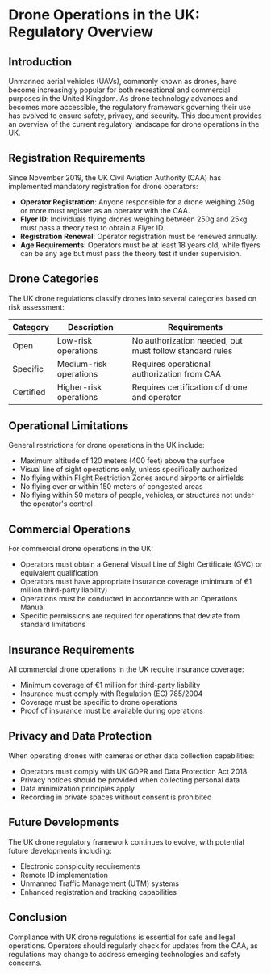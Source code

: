 # Drone Operations in the UK: Regulatory Overview

## Introduction

Unmanned aerial vehicles (UAVs), commonly known as drones, have become increasingly popular for both recreational and commercial purposes in the United Kingdom. As drone technology advances and becomes more accessible, the regulatory framework governing their use has evolved to ensure safety, privacy, and security. This document provides an overview of the current regulatory landscape for drone operations in the UK.

## Registration Requirements

Since November 2019, the UK Civil Aviation Authority (CAA) has implemented mandatory registration for drone operators:

- **Operator Registration**: Anyone responsible for a drone weighing 250g or more must register as an operator with the CAA.
- **Flyer ID**: Individuals flying drones weighing between 250g and 25kg must pass a theory test to obtain a Flyer ID.
- **Registration Renewal**: Operator registration must be renewed annually.
- **Age Requirements**: Operators must be at least 18 years old, while flyers can be any age but must pass the theory test if under supervision.

## Drone Categories

The UK drone regulations classify drones into several categories based on risk assessment:

| Category | Description | Requirements |
|----------|-------------|--------------|
| Open | Low-risk operations | No authorization needed, but must follow standard rules |
| Specific | Medium-risk operations | Requires operational authorization from CAA |
| Certified | Higher-risk operations | Requires certification of drone and operator |

## Operational Limitations

General restrictions for drone operations in the UK include:

- Maximum altitude of 120 meters (400 feet) above the surface
- Visual line of sight operations only, unless specifically authorized
- No flying within Flight Restriction Zones around airports or airfields
- No flying over or within 150 meters of congested areas
- No flying within 50 meters of people, vehicles, or structures not under the operator's control

## Commercial Operations

For commercial drone operations in the UK:

- Operators must obtain a General Visual Line of Sight Certificate (GVC) or equivalent qualification
- Operators must have appropriate insurance coverage (minimum of €1 million third-party liability)
- Operations must be conducted in accordance with an Operations Manual
- Specific permissions are required for operations that deviate from standard limitations

## Insurance Requirements

All commercial drone operations in the UK require insurance coverage:

- Minimum coverage of €1 million for third-party liability
- Insurance must comply with Regulation (EC) 785/2004
- Coverage must be specific to drone operations
- Proof of insurance must be available during operations

## Privacy and Data Protection

When operating drones with cameras or other data collection capabilities:

- Operators must comply with UK GDPR and Data Protection Act 2018
- Privacy notices should be provided when collecting personal data
- Data minimization principles apply
- Recording in private spaces without consent is prohibited

## Future Developments

The UK drone regulatory framework continues to evolve, with potential future developments including:

- Electronic conspicuity requirements
- Remote ID implementation
- Unmanned Traffic Management (UTM) systems
- Enhanced registration and tracking capabilities

## Conclusion

Compliance with UK drone regulations is essential for safe and legal operations. Operators should regularly check for updates from the CAA, as regulations may change to address emerging technologies and safety concerns.
